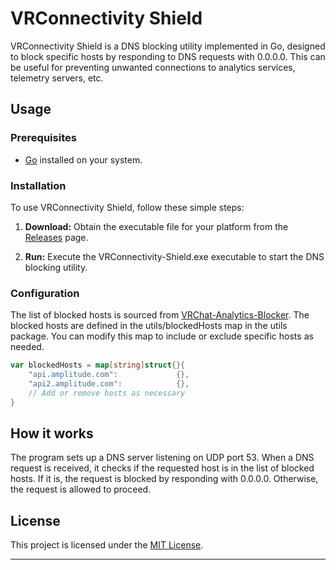 # VRConnectivity Shield

VRConnectivity Shield is a DNS blocking utility implemented in Go, designed to block specific hosts by responding to DNS requests with 0.0.0.0. This can be useful for preventing unwanted connections to analytics services, telemetry servers, etc.

## Usage

### Prerequisites

- [Go](https://golang.org/doc/install) installed on your system.

### Installation

To use VRConnectivity Shield, follow these simple steps:

1. **Download:** Obtain the executable file for your platform from the [Releases](https://github.com/Onyx-Innovators/VRConnectivity-Shield/releases) page.
   
2. **Run:** Execute the VRConnectivity-Shield.exe executable to start the DNS blocking utility.

### Configuration

The list of blocked hosts is sourced from [VRChat-Analytics-Blocker](https://github.com/DubyaDude/VRChat-Analytics-Blocker). The blocked hosts are defined in the utils/blockedHosts map in the utils package. You can modify this map to include or exclude specific hosts as needed.

```go
var blockedHosts = map[string]struct{}{
    "api.amplitude.com":             {},
    "api2.amplitude.com":            {},
    // Add or remove hosts as necessary
}
```

## How it works

The program sets up a DNS server listening on UDP port 53. When a DNS request is received, it checks if the requested host is in the list of blocked hosts. If it is, the request is blocked by responding with 0.0.0.0. Otherwise, the request is allowed to proceed.

## License

This project is licensed under the [MIT License](LICENSE).

---
